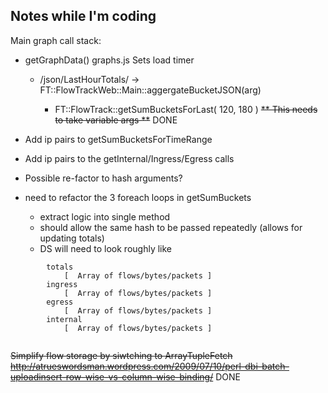 Notes while I'm coding
-----------------------


Main graph call stack:
- getGraphData()  graphs.js   Sets load timer
    - /json/LastHourTotals/<arg> -> FT::FlowTrackWeb::Main::aggergateBucketJSON(arg)
        - FT::FlowTrack::getSumBucketsForLast( 120, 180 )  ~~** This needs to take variable args **~~ DONE


- Add ip pairs to getSumBucketsForTimeRange
- Add ip pairs to the getInternal/Ingress/Egress calls
- Possible re-factor to hash arguments?

- need to refactor the 3 foreach loops in getSumBuckets
    - extract logic into single method
    - should allow the same hash to be passed repeatedly (allows for updating totals)
    - DS will need to look roughly like
    
```
        totals
            [  Array of flows/bytes/packets ]
        ingress   
            [  Array of flows/bytes/packets ]
        egress
            [  Array of flows/bytes/packets ]
        internal
            [  Array of flows/bytes/packets ]
            
```


~~Simplify flow storage by siwtching to ArrayTupleFetch
http://atrueswordsman.wordpress.com/2009/07/10/perl-dbi-batch-uploadinsert-row-wise-vs-column-wise-binding/~~ DONE